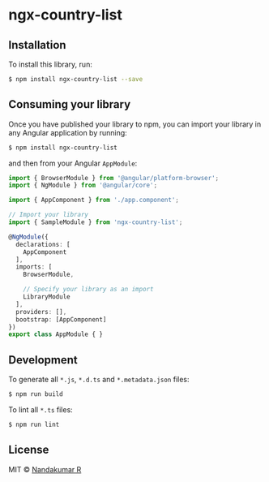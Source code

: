# ngx-country-list

## Installation

To install this library, run:

```bash
$ npm install ngx-country-list --save
```

## Consuming your library

Once you have published your library to npm, you can import your library in any Angular application by running:

```bash
$ npm install ngx-country-list
```

and then from your Angular `AppModule`:

```typescript
import { BrowserModule } from '@angular/platform-browser';
import { NgModule } from '@angular/core';

import { AppComponent } from './app.component';

// Import your library
import { SampleModule } from 'ngx-country-list';

@NgModule({
  declarations: [
    AppComponent
  ],
  imports: [
    BrowserModule,

    // Specify your library as an import
    LibraryModule
  ],
  providers: [],
  bootstrap: [AppComponent]
})
export class AppModule { }
```






## Development

To generate all `*.js`, `*.d.ts` and `*.metadata.json` files:

```bash
$ npm run build
```

To lint all `*.ts` files:

```bash
$ npm run lint
```

## License

MIT © [Nandakumar R](mailto:nandakumar.r@perfomatix.com)
